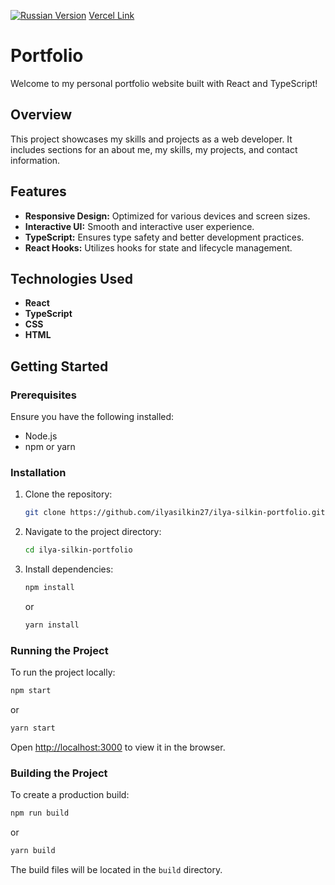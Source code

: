 [![Russian Version](https://img.shields.io/badge/Russian-README-red)](README.ru.md)
[Vercel Link](https://ilya-silkin-portfolio.vercel.app/)

# Portfolio

Welcome to my personal portfolio website built with React and TypeScript!

## Overview

This project showcases my skills and projects as a web developer. It includes sections for an about me, my skills, my projects, and contact information.

## Features

- **Responsive Design:** Optimized for various devices and screen sizes.
- **Interactive UI:** Smooth and interactive user experience.
- **TypeScript:** Ensures type safety and better development practices.
- **React Hooks:** Utilizes hooks for state and lifecycle management.

## Technologies Used

- **React**
- **TypeScript**
- **CSS**
- **HTML**

## Getting Started

### Prerequisites

Ensure you have the following installed:
- Node.js
- npm or yarn

### Installation

1. Clone the repository:
   ```bash
   git clone https://github.com/ilyasilkin27/ilya-silkin-portfolio.git
   ```
2. Navigate to the project directory:
   ```bash
   cd ilya-silkin-portfolio
   ```
3. Install dependencies:
   ```bash
   npm install
   ```
   or
   ```bash
   yarn install
   ```

### Running the Project

To run the project locally:
```bash
npm start
```
or
```bash
yarn start
```
Open [http://localhost:3000](http://localhost:3000) to view it in the browser.

### Building the Project

To create a production build:
```bash
npm run build
```
or
```bash
yarn build
```
The build files will be located in the `build` directory.
